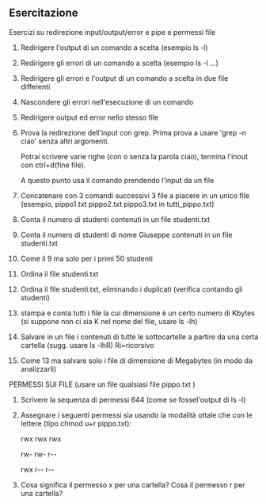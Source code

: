 ## Esercitazione

Esercizi su redirezione input/output/error e pipe  e permessi file

1. Redirigere l'output di un comando a scelta (esempio ls -l) 

2. Redirigere gli errori di un comando a scelta (esempio ls -l  ...) 

3. Redirigere gli errori e l'output di un comando a scelta in due file differenti  

4. Nascondere gli errori nell'esecuzione di un comando 

5. Redirigere output ed error nello stesso file 

6.  Prova la redirezione dell'input con grep. Prima prova a usare 'grep -n ciao'  senza altri argomenti. 

    Potrai scrivere varie righe (con o senza la parola ciao), termina l'inout con ctrl+d(fine file). 

    A questo punto usa il comando prendendo l'input da un file  

7. Concatenare con 3 comandi successivi 3 file a piacere in un unico file (esempio, pippo1.txt pippo2.txt pippo3.txt in tutti_pippo.txt) 

8. Conta il numero di studenti contenuti in un file studenti.txt 

9. Conta il numero di studenti di nome Giuseppe contenuti in un file studenti.txt 

10. Come il 9 ma solo per i primi 50 studenti 

11. Ordina il file studenti.txt  

12. Ordina il file studenti.txt, eliminando i duplicati (verifica contando gli studenti) 

13. stampa e conta tutti i file la cui dimensione è un certo numero di Kbytes (si suppone non ci sia K nel nome del file, usare ls -lh) 

14. Salvare in un file i contenuti di tutte le sottocartelle a partire da una certa cartella (sugg. usare ls -lhR)   Ri=ricorsivo 

15. Come 13 ma salvare solo i file di dimensione di Megabytes (in modo da analizzarli) 

PERMESSI SUI FILE  (usare un file qualsiasi file pippo.txt ) 

1. Scrivere la sequenza di permessi 644   (come se fossel'output di ls -l) 

2. Assegnare i seguenti permessi sia usando la modalità ottale che con le lettere (tipo chmod u+r pippo.txt): 

    rwx rwx rwx 

    rw- rw- r-- 

    rwx r-- r-- 

3. Cosa significa il permesso x per una cartella? Cosa il permesso r per una cartella?   